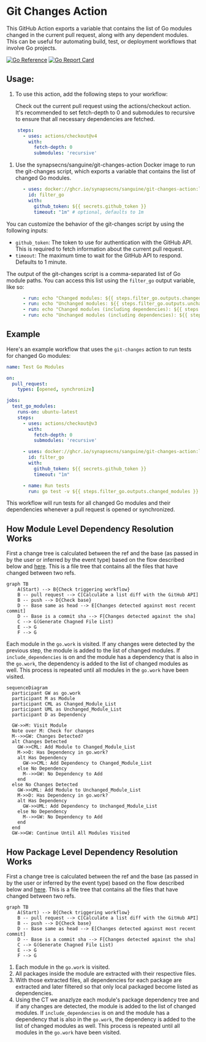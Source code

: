 # Git Changes Action

This GitHub Action exports a variable that contains the list of Go modules changed in the current pull request, along with any dependent modules. This can be useful for automating build, test, or deployment workflows that involve Go projects.

[![Go Reference](https://pkg.go.dev/badge/github.com/synapsecns/sanguine/contrib/git-changes-action.svg)](https://pkg.go.dev/github.com/synapsecns/sanguine/contrib/git-changes-action)
[![Go Report Card](https://goreportcard.com/badge/github.com/synapsecns/sanguine/contrib/git-changes-action)](https://goreportcard.com/report/github.com/synapsecns/sanguine/contrib/git-changes-action)

## Usage:

1. To use this action, add the following steps to your workflow:

    Check out the current pull request using the actions/checkout action. It's recommended to set fetch-depth to 0 and submodules to recursive to ensure that all necessary dependencies are fetched.



```yaml
    steps:
      - uses: actions/checkout@v4
        with:
          fetch-depth: 0
          submodules: 'recursive'
```

1. Use the synapsecns/sanguine/git-changes-action Docker image to run the git-changes script, which exports a variable that contains the list of changed Go modules.

```yaml
      - uses: docker://ghcr.io/synapsecns/sanguine/git-changes-action:latest
        id: filter_go
        with:
          github_token: ${{ secrets.github_token }}
          timeout: "1m" # optional, defaults to 1m
```

You can customize the behavior of the git-changes script by using the following inputs:

 - `github_token`: The token to use for authentication with the GitHub API. This is required to fetch information about the current pull request.
 - `timeout`: The maximum time to wait for the GitHub API to respond. Defaults to 1 minute.

The output of the git-changes script is a comma-separated list of Go module paths. You can access this list using the `filter_go` output variable, like so:

```yaml
      - run: echo "Changed modules: ${{ steps.filter_go.outputs.changed_modules }}"
      - run: echo "Unchanged modules: ${{ steps.filter_go.outputs.unchanged_modules }}"
      - run: echo "Changed modules (including dependencies): ${{ steps.filter_go.outputs.changed_modules_deps }}"
      - run: echo "Unchanged modules (including dependencies): ${{ steps.filter_go.outputs.unchanged_modules_deps }}"
```

## Example

Here's an example workflow that uses the `git-changes` action to run tests for changed Go modules:


```yaml
name: Test Go Modules

on:
  pull_request:
    types: [opened, synchronize]

jobs:
  test_go_modules:
    runs-on: ubuntu-latest
    steps:
      - uses: actions/checkout@v3
        with:
          fetch-depth: 0
          submodules: 'recursive'

      - uses: docker://ghcr.io/synapsecns/sanguine/git-changes-action:latest
        id: filter_go
        with:
          github_token: ${{ secrets.github_token }}
          timeout: "1m"

      - name: Run tests
        run: go test -v ${{ steps.filter_go.outputs.changed_modules }}
```

This workflow will run tests for all changed Go modules and their dependencies whenever a pull request is opened or synchronized.

## How Module Level Dependency Resolution Works

First a change tree is calculated between the ref and the base (as passed in by the user or inferred by the event type) based on the flow described below and [here](https://github.com/dorny/paths-filter/blob/4067d885736b84de7c414f582ac45897079b0a78/README.md#supported-workflows). This is a file tree that contains all the files that have changed between two refs.

```mermaid
graph TB
    A(Start) --> B{Check triggering workflow}
    B -- pull request --> C[Calculate a list diff with the GitHub API]
    B -- push --> D{Check base}
    D -- Base same as head --> E[Changes detected against most recent commit]
    D -- Base is a commit sha --> F[Changes detected against the sha]
    C --> G(Generate Chagned File List)
    E --> G
    F --> G
```

Each module in the `go.work` is visited. If any changes were detected by the previous step, the module is added to the list of changed modules. If `include_dependencies` is on and the module has a dependency that is also in the `go.work`, the dependency is added to the list of changed modules as well. This process is repeated until all modules in the `go.work` have been visited.

```mermaid
sequenceDiagram
  participant GW as go.work
  participant M as Module
  participant CML as Changed_Module_List
  participant UML as Unchanged_Module_List
  participant D as Dependency

  GW->>M: Visit Module
  Note over M: Check for changes
  M-->>GW: Changes Detected?
  alt Changes Detected
    GW->>CML: Add Module to Changed_Module_List
    M->>D: Has Dependency in go.work?
    alt Has Dependency
      GW->>CML: Add Dependency to Changed_Module_List
    else No Dependency
      M-->>GW: No Dependency to Add
    end
  else No Changes Detected
    GW->>UML: Add Module to Unchanged_Module_List
    M->>D: Has Dependency in go.work?
    alt Has Dependency
      GW->>UML: Add Dependency to Unchanged_Module_List
    else No Dependency
      M-->>GW: No Dependency to Add
    end
  end
  GW->>GW: Continue Until All Modules Visited
```

## How Package Level Dependency Resolution Works

First a change tree is calculated between the ref and the base (as passed in by the user or inferred by the event type) based on the flow described below and [here](https://github.com/dorny/paths-filter/blob/4067d885736b84de7c414f582ac45897079b0a78/README.md#supported-workflows). This is a file tree that contains all the files that have changed between two refs.

```mermaid
graph TB
    A(Start) --> B{Check triggering workflow}
    B -- pull request --> C[Calculate a list diff with the GitHub API]
    B -- push --> D{Check base}
    D -- Base same as head --> E[Changes detected against most recent commit]
    D -- Base is a commit sha --> F[Changes detected against the sha]
    C --> G(Generate Chagned File List)
    E --> G
    F --> G
```

1. Each module in the `go.work` is visited.
2. All packages inside the module are extracted with their respective files.
3. With those extracted files, all dependencies for each package are extracted and later filtered so that only local packaged become listed as dependencies.
4. Using the CT we anazlyze each module's package dependency tree and if any changes are detected, the module is added to the list of changed modules. If `include_dependencies` is on and the module has a dependency that is also in the `go.work`, the dependency is added to the list of changed modules as well. This process is repeated until all modules in the `go.work` have been visited.
